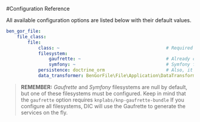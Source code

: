 #Configuration Reference

All available configuration options are listed below with their default values.
```yml
ben_gor_file:
    file_class:
        file:
            class: ~                                        # Required
            filesystem:
                gaufrette: ~                                # Already configured Gaufrette filesystem
                symfony: ~                                  # Symfony filesystem path, e.g: %kernel.root_dir%/../web/file
            persistence: doctrine_orm                       # Also, it can be "doctrine_odm_mongodb"
            data_transformer: BenGorFile\File\Application\DataTransformer\FileDTODataTransformer
```

> **REMEMBER:** *Gaufrette* and *Symfony* filesystems are null by default, but one of these filesystems must
> be configured. Keep in mind that the `gaufrette` option requires `knplabs/knp-gaufrette-bundle`
> If you configure all filesystems, DIC will use the Gaufrette to generate the services on the fly.
